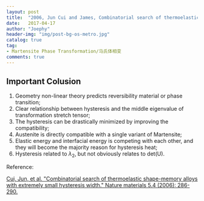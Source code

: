 ```yaml
---
layout: post
title:  "2006, Jun Cui and James, Combinatorial search of thermoelastic shape-memory alloys with extremely small hysteresis width"
date:   2017-04-17
author: "Joephy"
header-img: "img/post-bg-os-metro.jpg"
catalog: true
tag:
- Martensite Phase Transformation/马氏体相变
comments: true
---
```

Important Colusion
-----------

1. Geometry non-linear theory predicts reversibility material or phase transition;
2. Clear relationship between hysteresis and the middle eigenvalue of transformation stretch tensor;
3. The hysteresis can be drastically minimized by improving the compatibility;
4. Austenite is directly compatible with a single variant of Martensite;
5. Elastic energy and interfacial energy is competing with each other, and they will become the majority reason for hysteresis heat;
6. Hysteresis related to $\lambda_2$, but not obviously relates to det(U).


Reference:

[Cui, Jun, et al. "Combinatorial search of thermoelastic shape-memory alloys with extremely small hysteresis width." Nature materials 5.4 (2006): 286-290.](http://www.nature.com/nmat/journal/v5/n4/abs/nmat1593.html)


